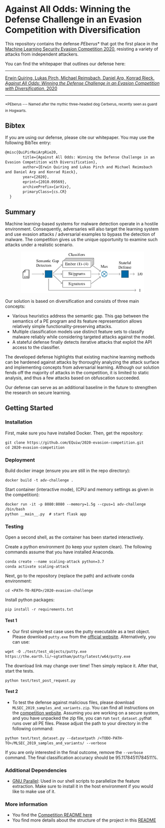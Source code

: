 # Against All Odds: Winning the Defense Challenge in an Evasion Competition with Diversification

This repository contains the defense *PEberus** that got the first place in the
[Machine Learning Security Evasion Competition 2020](https://mlsec.io/),
resisting a variety of attacks from independent attackers.

You can find the whitepaper that outlines our defense here:

---

[
Erwin Quiring, Lukas Pirch, Michael Reimsbach, Daniel Arp, Konrad Rieck. *Against All Odds: Winning the Defense Challenge in an Evasion Competition with Diversification*, 2020
](https://arxiv.org/abs/2010.09569)

---

<sub>*PEberus --- Named after the mythic three-headed dog Cerberus, recently seen
as guard in Hogwarts.</sub>

## Bibtex
If you are using our defense, please cite our whitepaper.
You may use the following BibTex entry:
```
@misc{QuiPirReiArpRie20,
        title={Against All Odds: Winning the Defense Challenge in an Evasion Competition with Diversification},
        author={Erwin Quiring and Lukas Pirch and Michael Reimsbach and Daniel Arp and Konrad Rieck},
        year={2020},
        eprint={2010.09569},
        archivePrefix={arXiv},
        primaryClass={cs.CR}
  }
```

## Summary
Machine learning-based systems for malware detection operate in a
hostile environment. Consequently, adversaries will also target the learning
system and use evasion attacks / adversarial examples to bypass the detection
of malware. The competition gives us the unique opportunity to examine such
attacks under a realistic scenario.

<p align="center">
<img src="./2020-evasion.jpg" width="400" alt="Implemented defenses" />
</p>

Our solution is based on diversification and consists of three main
concepts:
- Various heuristics address the semantic gap. This gap between
the semantics of a PE program and its feature representation
allows relatively simple functionality-preserving attacks.
- Multiple classification models use distinct feature sets to
classify malware reliably while considering targeted attacks against
the model.
- A stateful defense finally detects iterative attacks that
exploit the API access to the classifier.

The developed defense highlights that existing machine learning methods
can be hardened against attacks by thoroughly analyzing the attack surface and
implementing concepts from adversarial learning.
Although our solution fends off the majority of attacks in the
competition, it is limited to static analysis, and thus a few attacks
based on obfuscation succeeded.

Our defense can serve as an additional baseline in the future to strengthen the
research on secure learning.

## Getting Started
### Installation
First, make sure you have installed Docker.
Then, get the repository:
```
git clone https://github.com/EQuiw/2020-evasion-competition.git
cd 2020-evasion-competition
```

### Deployment
Build docker image (ensure you are still in the repo directory):
```
docker build -t adv-challenge .
```
Start container (interactive mode),
(CPU and memory settings as given in the competition):
```
docker run -it -p 8080:8080 --memory=1.5g --cpus=1 adv-challenge /bin/bash
python __main__.py  # start flask app
```

### Testing
Open a second shell, as the container has been started interactively.

Create a python environment (to keep your system clean). The following commands
assume that you have installed Anaconda.
```
conda create --name scaling-attack python=3.7
conda activate scaling-attack
```
Next, go to the repository (replace the path) and activate conda environment:
```
cd <PATH-TO-REPO>/2020-evasion-challenge
```
Install python packages:
```
pip install -r requirements.txt
```
#### Test 1
- Our first simple test case uses the putty executable as a test object. Please download ```putty.exe```
from the [official website](https://www.putty.org/). Alternatively, you can use:
```
wget -O ./test/test_objects/putty.exe https://the.earth.li/~sgtatham/putty/latest/w64/putty.exe
```
The download link may change over time! Then simply replace it.
After that, start the tests.
```
python test/test_post_request.py
```

#### Test 2
- To test the defense against malicious files, please download ```MLSEC_2019_samples_and_variants.zip```.
You can find all instructions on
the [competition website](https://github.com/Azure/2020-machine-learning-security-evasion-competition/tree/master/defender).
Assuming you are working on a secure system, and you have unpacked the zip file,
you can run ```test_dataset.py```that runs over all PE files. Please
adjust the path to your directory in the following command:
```
python test/test_dataset.py --datasetpath /<TODO-PATH-TO>/MLSEC_2019_samples_and_variants/ --verbose
```
If you are only interested in the final outcome, remove the ```--verbose``` command.
The final classification accuracy should be 95.11784511784511%.

### Additional Dependencies

- [GNU Parallel](https://www.gnu.org/software/parallel/): Used in our shell scripts to parallelize the feature extraction.
Make sure to install it in the host environment if you would like to make use of it.

### More information
- You find the [Competition README here](./README_Competition.md)
- You find more details about the structure of the project in this [README](./README_Structure.md)
